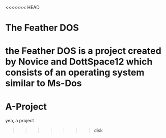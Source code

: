 <<<<<<< HEAD
# The Feather DOS
the Feather DOS is a project created by Novice and DottSpace12 which consists of an operating system similar to Ms-Dos
=======
# A-Project
yea, a project
>>>>>>> disk

